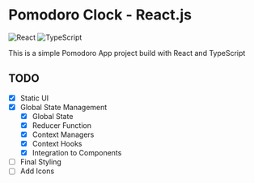 # Pomodoro Clock - React.js

![React](https://img.shields.io/badge/React-20232A?style=for-the-badge&logo=react&logoColor=61DAFB)
![TypeScript](https://img.shields.io/badge/TypeScript-007ACC?style=for-the-badge&logo=typescript&logoColor=white)

This is a simple Pomodoro App project build with React and TypeScript

## TODO

- [x] Static UI
- [x] Global State Management
  - [x] Global State
  - [x] Reducer Function
  - [x] Context Managers
  - [x] Context Hooks
  - [x] Integration to Components
- [ ] Final Styling
- [ ] Add Icons
